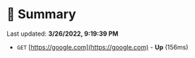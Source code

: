 # 📖 Summary
Last updated: **3/26/2022, 9:19:39 PM**

- `GET` [https://google.com](https://google.com) - **Up** (156ms)
